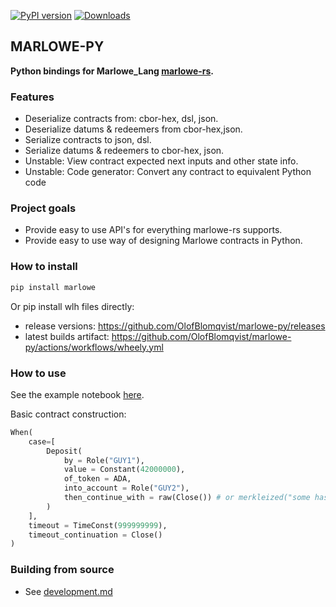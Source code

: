 [![PyPI version](https://badge.fury.io/py/marlowe.svg)](https://pypi.org/project/marlowe/)
[![Downloads](https://static.pepy.tech/badge/marlowe)](https://pepy.tech/project/marlowe)



## MARLOWE-PY

**Python bindings for Marlowe_Lang [marlowe-rs](https://github.com/OlofBlomqvist/marlowe-rs).**


### Features

- Deserialize contracts from: cbor-hex, dsl, json.
- Deserialize datums & redeemers from cbor-hex,json.
- Serialize contracts to json, dsl.
- Serialize datums & redeemers to cbor-hex, json.
- Unstable: View contract expected next inputs and other state info.
- Unstable: Code generator: Convert any contract to equivalent Python code


### Project goals

- Provide easy to use API's for everything marlowe-rs supports.
- Provide easy to use way of designing Marlowe contracts in Python.

### How to install

```bash
pip install marlowe
```

Or pip install wlh files directly:
- release versions: https://github.com/OlofBlomqvist/marlowe-py/releases
- latest builds artifact: https://github.com/OlofBlomqvist/marlowe-py/actions/workflows/wheely.yml


### How to use

See the example notebook [here](https://github.com/OlofBlomqvist/marlowe-py/blob/main/example.ipynb).

Basic contract construction:
```python 
When(
    case=[
        Deposit(
            by = Role("GUY1"),
            value = Constant(42000000), 
            of_token = ADA, 
            into_account = Role("GUY2"),
            then_continue_with = raw(Close()) # or merkleized("some hash")
        )
    ], 
    timeout = TimeConst(999999999), 
    timeout_continuation = Close()
)
```

### Building from source

- See [development.md](https://github.com/OlofBlomqvist/marlowe-py/blob/main/development.md)


